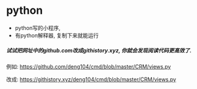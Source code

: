 # python
- python写的小程序,
- 有python解释器, 复制下来就能运行
##### 试试把网址中的github.com改成githistory.xyz, 你就会发现阅读代码更高效了.

例如: https://github.com/deng104/cmd/blob/master/CRM/views.py 

改成: https://githistory.xyz/deng104/cmd/blob/master/CRM/views.py

